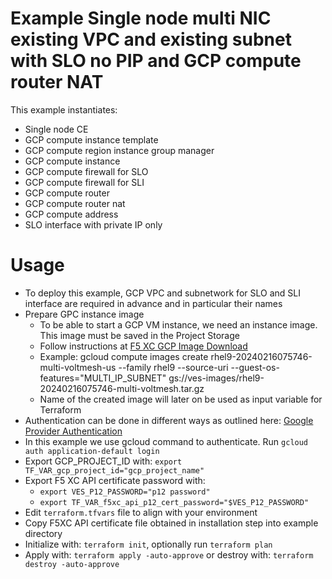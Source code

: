 # Example Single node multi NIC existing VPC and existing subnet with SLO no PIP and GCP compute router NAT

This example instantiates:

- Single node CE
- GCP compute instance template
- GCP compute region instance group manager
- GCP compute instance
- GCP compute firewall for SLO
- GCP compute firewall for SLI
- GCP compute router
- GCP compute router nat
- GCP compute address
- SLO interface with private IP only

# Usage

- To deploy this example, GCP VPC and subnetwork for SLO and SLI interface are required in advance and in particular their names
- Prepare GPC instance image
    * To be able to start a GCP VM instance, we need an instance image. This image must be saved in the Project Storage
    * Follow instructions at [F5 XC GCP Image Download](https://docs.cloud.f5.com/docs/images/node-cloud-images#gcp)
    * Example: gcloud compute images create rhel9-20240216075746-multi-voltmesh-us --family rhel9 --source-uri --guest-os-features="MULTI_IP_SUBNET" gs://ves-images/rhel9-20240216075746-multi-voltmesh.tar.gz
    * Name of the created image will later on be used as input variable for Terraform
- Authentication can be done in different ways as outlined here: [Google Provider Authentication](https://registry.terraform.io/providers/hashicorp/google/latest/docs/guides/provider_reference#authentication)
- In this example we use gcloud command to authenticate. Run `gcloud auth application-default login`
- Export GCP_PROJECT_ID with: `export TF_VAR_gcp_project_id="gcp_project_name"`
- Export F5 XC API certificate password with:
    * `export VES_P12_PASSWORD="p12 password"`
    * `export TF_VAR_f5xc_api_p12_cert_password="$VES_P12_PASSWORD"`
- Edit `terraform.tfvars` file to align with your environment
- Copy F5XC API certificate file obtained in installation step into example directory
- Initialize with: `terraform init`, optionally run `terraform plan`
- Apply with: `terraform apply -auto-approve` or destroy with: `terraform destroy -auto-approve`